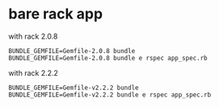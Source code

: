 # bare rack app

with rack 2.0.8

    BUNDLE_GEMFILE=Gemfile-2.0.8 bundle
    BUNDLE_GEMFILE=Gemfile-2.0.8 bundle e rspec app_spec.rb

with rack 2.2.2

    BUNDLE_GEMFILE=Gemfile-v2.2.2 bundle
    BUNDLE_GEMFILE=Gemfile-v2.2.2 bundle e rspec app_spec.rb
